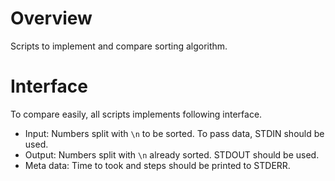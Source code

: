 # Overview

Scripts to implement and compare sorting algorithm.

# Interface

To compare easily, all scripts implements following interface.

- Input: Numbers split with `\n` to be sorted. To pass data, STDIN should be used.
- Output: Numbers split with `\n` already sorted. STDOUT should be used.
- Meta data: Time to took and steps should be printed to STDERR.
